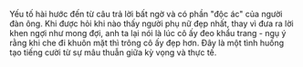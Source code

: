 Yếu tố hài hước đến từ câu trả lời bất ngờ và có phần "độc ác" của người đàn ông. Khi được hỏi khi nào thấy người phụ nữ đẹp nhất, thay vì đưa ra lời khen ngợi như mong đợi, anh ta lại nói là lúc cô ấy đeo khẩu trang - ngụ ý rằng khi che đi khuôn mặt thì trông cô ấy đẹp hơn. Đây là một tình huống tạo tiếng cười từ sự mâu thuẫn giữa kỳ vọng và thực tế.
